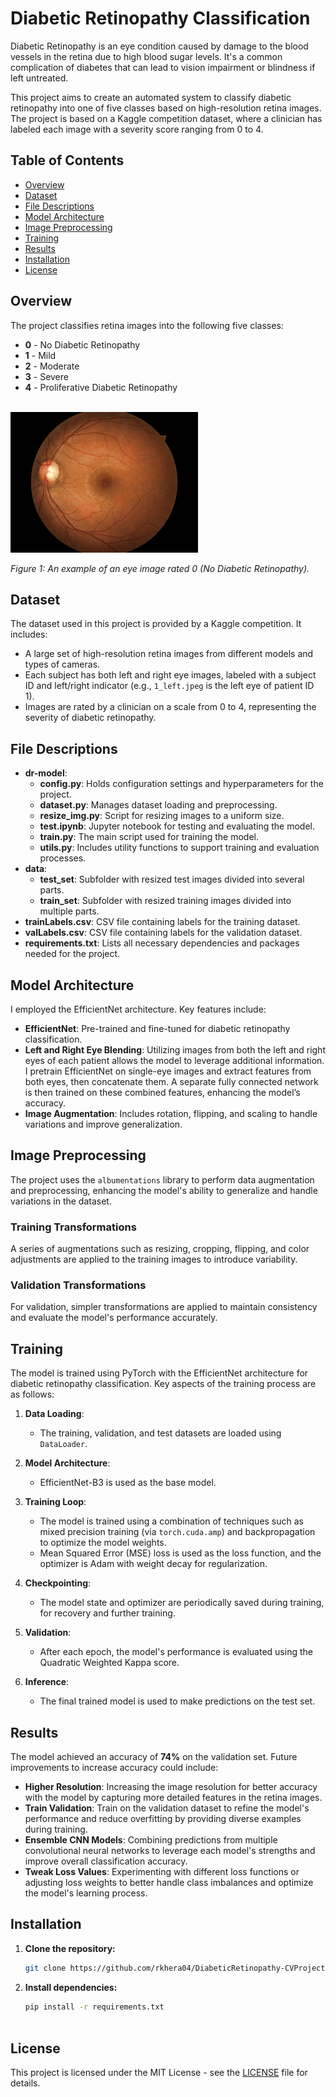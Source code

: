 # Diabetic Retinopathy Classification

Diabetic Retinopathy is an eye condition caused by damage to the blood vessels in the retina due to high blood sugar levels. It's a common complication of diabetes that can lead to vision impairment or blindness if left untreated.

This project aims to create an automated system to classify diabetic retinopathy into one of five classes based on high-resolution retina images. The project is based on a Kaggle competition dataset, where a clinician has labeled each image with a severity score ranging from 0 to 4.

## Table of Contents

- [Overview](#overview)
- [Dataset](#dataset)
- [File Descriptions](#file-descriptions)
- [Model Architecture](#model-architecture)
- [Image Preprocessing](#image-preprocessing)
- [Training](#training)
- [Results](#results)
- [Installation](#installation)
- [License](#license)

## Overview

The project classifies retina images into the following five classes:

- **0** - No Diabetic Retinopathy
- **1** - Mild
- **2** - Moderate
- **3** - Severe
- **4** - Proliferative Diabetic Retinopathy

<br>

<img src="data/sample_image.jpeg" alt="An example of an eye image rated 0 (No Diabetic Retinopathy)" width="300"/>

*Figure 1: An example of an eye image rated 0 (No Diabetic Retinopathy).*



## Dataset

The dataset used in this project is provided by a Kaggle competition. It includes:

- A large set of high-resolution retina images from different models and types of cameras.
- Each subject has both left and right eye images, labeled with a subject ID and left/right indicator (e.g., `1_left.jpeg` is the left eye of patient ID 1).
- Images are rated by a clinician on a scale from 0 to 4, representing the severity of diabetic retinopathy.

## File Descriptions

- **dr-model**:
  - **config.py**: Holds configuration settings and hyperparameters for the project.
  - **dataset.py**: Manages dataset loading and preprocessing.
  - **resize_img.py**: Script for resizing images to a uniform size.
  - **test.ipynb**: Jupyter notebook for testing and evaluating the model.
  - **train.py**: The main script used for training the model.
  - **utils.py**: Includes utility functions to support training and evaluation processes.
- **data**:
  - **test_set**: Subfolder with resized test images divided into several parts.
  - **train_set**: Subfolder with resized training images divided into multiple parts.
- **trainLabels.csv**: CSV file containing labels for the training dataset.
- **valLabels.csv**: CSV file containing labels for the validation dataset.
- **requirements.txt**: Lists all necessary dependencies and packages needed for the project.


## Model Architecture

I employed the EfficientNet architecture. Key features include:

- **EfficientNet**: Pre-trained and fine-tuned for diabetic retinopathy classification.
- **Left and Right Eye Blending**: Utilizing images from both the left and right eyes of each patient allows the model to leverage additional information. I pretrain EfficientNet on single-eye images and extract features from both eyes, then concatenate them. A separate fully connected network is then trained on these combined features, enhancing the model’s accuracy.
- **Image Augmentation**: Includes rotation, flipping, and scaling to handle variations and improve generalization.

## Image Preprocessing

The project uses the `albumentations` library to perform data augmentation and preprocessing, enhancing the model's ability to generalize and handle variations in the dataset. 

### Training Transformations

A series of augmentations such as resizing, cropping, flipping, and color adjustments are applied to the training images to introduce variability.

### Validation Transformations

For validation, simpler transformations are applied to maintain consistency and evaluate the model's performance accurately.

## Training

The model is trained using PyTorch with the EfficientNet architecture for diabetic retinopathy classification. Key aspects of the training process are as follows:

1. **Data Loading**: 
   - The training, validation, and test datasets are loaded using `DataLoader`.
   
2. **Model Architecture**: 
   - EfficientNet-B3 is used as the base model.
   
3. **Training Loop**: 
   - The model is trained using a combination of techniques such as mixed precision training (via `torch.cuda.amp`) and backpropagation to optimize the model weights.
   - Mean Squared Error (MSE) loss is used as the loss function, and the optimizer is Adam with weight decay for regularization.
   
4. **Checkpointing**:
   - The model state and optimizer are periodically saved during training, for recovery and further training.

5. **Validation**:
   - After each epoch, the model's performance is evaluated using the Quadratic Weighted Kappa score.

6. **Inference**:
   - The final trained model is used to make predictions on the test set.


## Results

The model achieved an accuracy of **74%** on the validation set. Future improvements to increase accuracy could include:

- **Higher Resolution**: Increasing the image resolution for better accuracy with the model by capturing more detailed features in the retina images.
- **Train Validation**: Train on the validation dataset to refine the model's performance and reduce overfitting by providing diverse examples during training.
- **Ensemble CNN Models**: Combining predictions from multiple convolutional neural networks to leverage each model's strengths and improve overall classification accuracy.
- **Tweak Loss Values**: Experimenting with different loss functions or adjusting loss weights to better handle class imbalances and optimize the model's learning process.


## Installation

1. **Clone the repository:**

   ```bash
   git clone https://github.com/rkhera04/DiabeticRetinopathy-CVProject.git
   ```
   
2. **Install dependencies:**

   ```bash
   pip install -r requirements.txt
 
## License

This project is licensed under the MIT License - see the [LICENSE](LICENSE) file for details.

